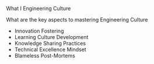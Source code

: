 
What I Engineering Culture

What are the key aspects to mastering Engineering Culture

- Innovation Fostering
- Learning Culture Development
- Knowledge Sharing Practices
- Technical Excellence Mindset
- Blameless Post-Mortems 


